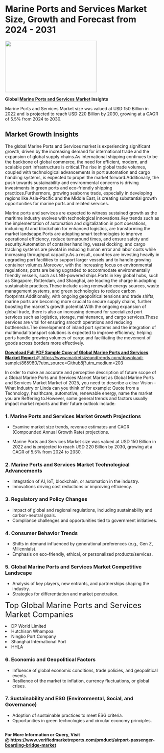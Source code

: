<H1>Marine Ports and Services Market Size, Growth and Forecast from 2024 - 2031</H1><img class="aligncenter size-medium wp-image-584254" src="https://thirdeyenews.in/wp-content/uploads/2024/09/Global-Market-Research-300x168.jpeg" alt="" width="300" height="168" /><p><strong>Global&nbsp;<a href="https://www.marketsizeandtrends.com/download-sample/865980/?utm_source=Github8j?utm_medium=203">Marine Ports and Services Market</a> Insights</strong></p><p>Marine Ports and Services Market size was valued at USD 150 Billion in 2022 and is projected to reach USD 220 Billion by 2030, growing at a CAGR of 5.5% from 2024 to 2030.</p><p><h2>Market Growth Insights</h2> <p>The global Marine Ports and Services market is experiencing significant growth, driven by the increasing demand for international trade and the expansion of global supply chains.As international shipping continues to be the backbone of global commerce, the need for efficient, modern, and scalable port infrastructure is critical.The rise in global trade volumes, coupled with technological advancements in port automation and cargo handling systems, is expected to propel the market forward.Additionally, the push towards sustainability and environmental concerns is driving investments in green ports and eco-friendly shipping practices.Furthermore, growing seaborne trade, especially in developing regions like Asia-Pacific and the Middle East, is creating substantial growth opportunities for marine ports and related services.</p> <p><a href="#"></a></p> <p>Marine ports and services are expected to witness sustained growth as the maritime industry evolves with technological innovations.Key trends such as the implementation of automation and digitalization in port operations, including AI and blockchain for enhanced logistics, are transforming the market landscape.Ports are adopting smart technologies to improve operational efficiency, reduce turnaround times, and ensure safety and security.Automation of container handling, vessel docking, and cargo tracking systems are pivotal in reducing human error and labor costs while increasing throughput capacity.As a result, countries are investing heavily in upgrading port facilities to support larger vessels and to handle growing container volumes.Moreover, with the increasing focus on environmental regulations, ports are being upgraded to accommodate environmentally friendly vessels, such as LNG-powered ships.Ports in key global hubs, such as Singapore, Rotterdam, and Shanghai, are leading the charge in adopting sustainable practices.These include using renewable energy sources, waste management systems, and green technologies to reduce carbon footprints.Additionally, with ongoing geopolitical tensions and trade shifts, marine ports are becoming more crucial to secure supply chains, further boosting the market's growth potential.With the ongoing expansion of global trade, there is also an increasing demand for specialized port services such as logistics, storage, maintenance, and cargo services.These services are vital for ensuring smooth operations and reducing bottlenecks.The development of inland port systems and the integration of multimodal transport solutions is expected to improve efficiency, helping ports handle growing volumes of cargo and facilitating the movement of goods across borders more effectively.</p> <p><a href="#"></p><p><span class=""><strong>Download Full PDF Sample Copy of Global Marine Ports and Services Market Report</strong> @ <a href="https://www.marketsizeandtrends.com/download-sample/865980/?utm_source=Github8j?utm_medium=203" target="_blank">https://www.marketsizeandtrends.com/download-sample/865980/?utm_source=Github8j?utm_medium=203</a></span></p><p>In order to make an accurate and perceptive description of future scope of a Global&nbsp;Marine Ports and Services Market Market as Global&nbsp;Marine Ports and Services Market Market of 2025, you need to describe a clear Vision &ndash; What Industry or Linda can you think of for example: Quote from a Technology, healthcare, automotive, renewable energy, name the market you are Reffering to.However, some general trends and factors usually impact market reports and their future outlook include:</p><h3>1.&nbsp;<strong>Marine Ports and Services Market Growth Projections</strong></h3><ul><li>Examine market size trends, revenue estimates and CAGR (Compounded Annual Growth Rate) projections.</li><li><p>Marine Ports and Services Market size was valued at USD 150 Billion in 2022 and is projected to reach USD 220 Billion by 2030, growing at a CAGR of 5.5% from 2024 to 2030.</p></li></ul><h3>2.&nbsp;<strong>Marine Ports and Services Market Technological Advancements</strong></h3><ul><li>Integration of AI, IoT, blockchain, or automation in the industry.</li><li>Innovations driving cost reductions or improving efficiency.</li></ul><h3>3.&nbsp;<strong>Regulatory and Policy Changes</strong></h3><ul><li>Impact of global and regional regulations, including sustainability and carbon-neutral goals.</li><li>Compliance challenges and opportunities tied to government initiatives.</li></ul><h3>4.&nbsp;<strong>Consumer Behavior Trends</strong></h3><ul><li>Shifts in demand influenced by generational preferences (e.g., Gen Z, Millennials).</li><li>Emphasis on eco-friendly, ethical, or personalized products/services.</li></ul><h3>5.&nbsp;<strong>Global Marine Ports and Services Market Competitive Landscape</strong></h3><ul><li>Analysis of key players, new entrants, and partnerships shaping the industry.</li><li>Strategies for differentiation and market penetration.</li></ul><p data-pm-slice="1 1 []"><span style="color: inherit; font-family: inherit; font-size: 25px;">Top Global Marine Ports and Services Market Companies</span></p><div class="" data-test-id=""><p><li>DP World Limited</li><li> Hutchison Whampoa</li><li> Ningbo Port Company</li><li> Shanghai International Port</li><li> HHLA</li></p></div><h3>6.&nbsp;<strong>Economic and Geopolitical Factors</strong></h3><ul><li>Influence of global economic conditions, trade policies, and geopolitical events.</li><li>Resilience of the market to inflation, currency fluctuations, or global crises.</li></ul><h3>7.&nbsp;<strong>Sustainability and ESG (Environmental, Social, and Governance)</strong></h3><ul><li>Adoption of sustainable practices to meet ESG criteria.</li><li>Opportunities in green technologies and circular economy principles.</li></ul><h2><strong style="font-size: 14px;">For More Information or Query, Visit @&nbsp;</strong><a style="background-color: #ffffff; font-size: 14px;" href="https://www.marketsizeandtrends.com/report/marine-ports-and-services-market/" target="_blank">https://www.verifiedmarketreports.com/product/airport-passenger-boarding-bridge-market</a></h2>